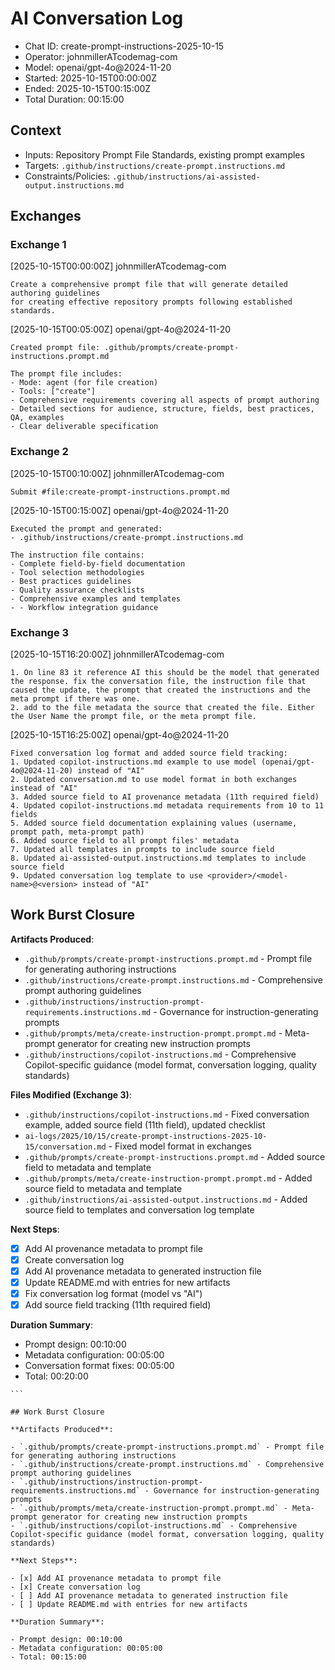 # AI Conversation Log

- Chat ID: create-prompt-instructions-2025-10-15
- Operator: johnmillerATcodemag-com
- Model: openai/gpt-4o@2024-11-20
- Started: 2025-10-15T00:00:00Z
- Ended: 2025-10-15T00:15:00Z
- Total Duration: 00:15:00

## Context

- Inputs: Repository Prompt File Standards, existing prompt examples
- Targets: `.github/instructions/create-prompt.instructions.md`
- Constraints/Policies: `.github/instructions/ai-assisted-output.instructions.md`

## Exchanges

### Exchange 1

[2025-10-15T00:00:00Z] johnmillerATcodemag-com

```text
Create a comprehensive prompt file that will generate detailed authoring guidelines
for creating effective repository prompts following established standards.
```

[2025-10-15T00:05:00Z] openai/gpt-4o@2024-11-20

```text
Created prompt file: .github/prompts/create-prompt-instructions.prompt.md

The prompt file includes:
- Mode: agent (for file creation)
- Tools: ["create"]
- Comprehensive requirements covering all aspects of prompt authoring
- Detailed sections for audience, structure, fields, best practices, QA, examples
- Clear deliverable specification
```

### Exchange 2

[2025-10-15T00:10:00Z] johnmillerATcodemag-com

```text
Submit #file:create-prompt-instructions.prompt.md
```

[2025-10-15T00:15:00Z] openai/gpt-4o@2024-11-20

```text
Executed the prompt and generated:
- .github/instructions/create-prompt.instructions.md

The instruction file contains:
- Complete field-by-field documentation
- Tool selection methodologies
- Best practices guidelines
- Quality assurance checklists
- Comprehensive examples and templates
- - Workflow integration guidance
```

### Exchange 3

[2025-10-15T16:20:00Z] johnmillerATcodemag-com

```text
1. On line 83 it reference AI this should be the model that generated the response. fix the conversation file, the instruction file that caused the update, the prompt that created the instructions and the meta prompt if there was one.
2. add to the file metadata the source that created the file. Either the User Name the prompt file, or the meta prompt file.
```

[2025-10-15T16:25:00Z] openai/gpt-4o@2024-11-20

```text
Fixed conversation log format and added source field tracking:
1. Updated copilot-instructions.md example to use model (openai/gpt-4o@2024-11-20) instead of "AI"
2. Updated conversation.md to use model format in both exchanges instead of "AI"
3. Added source field to AI provenance metadata (11th required field)
4. Updated copilot-instructions.md metadata requirements from 10 to 11 fields
5. Added source field documentation explaining values (username, prompt path, meta-prompt path)
6. Added source field to all prompt files' metadata
7. Updated all templates in prompts to include source field
8. Updated ai-assisted-output.instructions.md templates to include source field
9. Updated conversation log template to use <provider>/<model-name>@<version> instead of "AI"
```

## Work Burst Closure

**Artifacts Produced**:

- `.github/prompts/create-prompt-instructions.prompt.md` - Prompt file for generating authoring instructions
- `.github/instructions/create-prompt.instructions.md` - Comprehensive prompt authoring guidelines
- `.github/instructions/instruction-prompt-requirements.instructions.md` - Governance for instruction-generating prompts
- `.github/prompts/meta/create-instruction-prompt.prompt.md` - Meta-prompt generator for creating new instruction prompts
- `.github/instructions/copilot-instructions.md` - Comprehensive Copilot-specific guidance (model format, conversation logging, quality standards)

**Files Modified (Exchange 3)**:

- `.github/instructions/copilot-instructions.md` - Fixed conversation example, added source field (11th field), updated checklist
- `ai-logs/2025/10/15/create-prompt-instructions-2025-10-15/conversation.md` - Fixed model format in exchanges
- `.github/prompts/create-prompt-instructions.prompt.md` - Added source field to metadata and template
- `.github/prompts/meta/create-instruction-prompt.prompt.md` - Added source field to metadata and template
- `.github/instructions/ai-assisted-output.instructions.md` - Added source field to templates and conversation log template

**Next Steps**:

- [x] Add AI provenance metadata to prompt file
- [x] Create conversation log
- [x] Add AI provenance metadata to generated instruction file
- [x] Update README.md with entries for new artifacts
- [x] Fix conversation log format (model vs "AI")
- [x] Add source field tracking (11th required field)

**Duration Summary**:

- Prompt design: 00:10:00
- Metadata configuration: 00:05:00
- Conversation format fixes: 00:05:00
- Total: 00:20:00

````
```

## Work Burst Closure

**Artifacts Produced**:

- `.github/prompts/create-prompt-instructions.prompt.md` - Prompt file for generating authoring instructions
- `.github/instructions/create-prompt.instructions.md` - Comprehensive prompt authoring guidelines
- `.github/instructions/instruction-prompt-requirements.instructions.md` - Governance for instruction-generating prompts
- `.github/prompts/meta/create-instruction-prompt.prompt.md` - Meta-prompt generator for creating new instruction prompts
- `.github/instructions/copilot-instructions.md` - Comprehensive Copilot-specific guidance (model format, conversation logging, quality standards)

**Next Steps**:

- [x] Add AI provenance metadata to prompt file
- [x] Create conversation log
- [ ] Add AI provenance metadata to generated instruction file
- [ ] Update README.md with entries for new artifacts

**Duration Summary**:

- Prompt design: 00:10:00
- Metadata configuration: 00:05:00
- Total: 00:15:00
````
